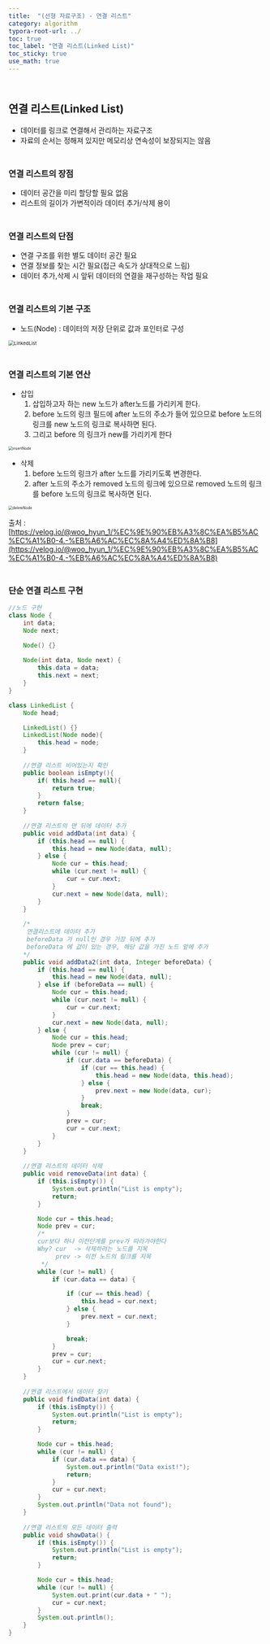 ```yaml
---
title:  "(선형 자료구조) - 연결 리스트"
category: algorithm
typora-root-url: ../
toc: true
toc_label: "연결 리스트(Linked List)"
toc_sticky: true
use_math: true
---
```


## <br>연결 리스트(Linked List)

- 데이터를 링크로 연결해서 관리하는 자료구조
- 자료의 순서는 정해져 있지만 메모리상 연속성이 보장되지는 않음



### <br>연결 리스트의 장점

- 데이터 공간을 미리 할당할 필요 없음
- 리스트의 길이가 가변적이라 데이터 추가/삭제 용이

### <br>연결 리스트의 단점

- 연결 구조를 위한 별도 데이터 공간 필요
- 연결 정보를 찾는 시간 필요(접근 속도가 상대적으로 느림)
- 데이터 추가,삭제 시 앞뒤 데이터의 연결을 재구성하는 작업 필요



### <br>연결 리스트의 기본 구조

- 노드(Node) : 데이터의 저장 단위로 값과 포인터로 구성

<img src="/images/2023-11-14-algorithm-LinkedList/LinkedList.png" alt="LinkedList" style="zoom:67%;" />



### <br>연결 리스트의 기본 연산

- 삽입
  1. 삽입하고자 하는 new 노드가 after노드를 가리키게 한다.
  2. before 노드의 링크 필드에 after 노드의 주소가 들어 있으므로 before 노드의 링크를 new 노드의 링크로 복사하면 된다.
  3. 그리고 before 의 링크가 new를 가리키게 한다



<img src="/images/2023-11-14-algorithm-LinkedList/insertNode.png" alt="insertNode" style="zoom: 50%;" />



<br>

- 삭제
  1. before 노드의 링크가 after 노드를 가리키도록 변경한다.
  2. after 노드의 주소가 removed 노드의 링크에 있으므로 removed 노드의 링크를 before 노드의 링크로 복사하면 된다.



<img src="/images/2023-11-14-algorithm-LinkedList/deleteNode.png" alt="deleteNode" style="zoom:50%;" />



출처 : [https://velog.io/@woo_hyun_1/%EC%9E%90%EB%A3%8C%EA%B5%AC%EC%A1%B0-4.-%EB%A6%AC%EC%8A%A4%ED%8A%B8](https://velog.io/@woo_hyun_1/%EC%9E%90%EB%A3%8C%EA%B5%AC%EC%A1%B0-4.-%EB%A6%AC%EC%8A%A4%ED%8A%B8)



### <br>단순 연결 리스트 구현

```java
//노드 구현
class Node {
    int data;
    Node next;

    Node() {}
    
    Node(int data, Node next) {
        this.data = data;
        this.next = next;
    }
}

class LinkedList {
    Node head;

    LinkedList() {}
    LinkedList(Node node){
        this.head = node;
    }
    
    //연결 리스트 비어있는지 확인
    public boolean isEmpty(){
        if( this.head == null){
            return true;
        }
        return false;
    }
    
    //연결 리스트의 맨 뒤에 데이터 추가
    public void addData(int data) {
        if (this.head == null) {
            this.head = new Node(data, null);
        } else {
            Node cur = this.head;
            while (cur.next != null) {
                cur = cur.next;
            }
            cur.next = new Node(data, null);
        }
    }
    
    /*
     연결리스트에 데이터 추가
     beforeData 가 null인 경우 가장 뒤에 추가
     beforeData 에 값이 있는 경우, 해당 값을 가진 노드 앞에 추가
    */
    public void addData2(int data, Integer beforeData) {
        if (this.head == null) {
            this.head = new Node(data, null);
        } else if (beforeData == null) {
            Node cur = this.head;
            while (cur.next != null) {
                cur = cur.next;
            }
            cur.next = new Node(data, null);
        } else {
            Node cur = this.head;
            Node prev = cur;
            while (cur != null) {
                if (cur.data == beforeData) {
                    if (cur == this.head) {
                        this.head = new Node(data, this.head);
                    } else {
                        prev.next = new Node(data, cur);
                    }
                    break;
                }
                prev = cur;
                cur = cur.next;
            }
        }
    }
    
    //연결 리스트의 데이터 삭제
    public void removeData(int data) {
        if (this.isEmpty()) {
            System.out.println("List is empty");
            return;
        }

        Node cur = this.head;
        Node prev = cur;
        /*
        cur보다 하나 이전단계를 prev가 따라가야한다
        Why? cur  -> 삭제하려는 노드를 지목
             prev -> 이전 노드의 링크를 지목
         */
        while (cur != null) {
            if (cur.data == data) {

                if (cur == this.head) {
                    this.head = cur.next;
                } else {
                    prev.next = cur.next;
                }

                break;
            }
            prev = cur;
            cur = cur.next;
        }
    }
    
    //연결 리스트에서 데이터 찾기
    public void findData(int data) {
        if (this.isEmpty()) {
            System.out.println("List is empty");
            return;
        }

        Node cur = this.head;
        while (cur != null) {
            if (cur.data == data) {
                System.out.println("Data exist!");
                return;
            }
            cur = cur.next;
        }
        System.out.println("Data not found");
    }
    
    //연결 리스트의 모든 데이터 출력
    public void showData() {
        if (this.isEmpty()) {
            System.out.println("List is empty");
            return;
        }

        Node cur = this.head;
        while (cur != null) {
            System.out.print(cur.data + " ");
            cur = cur.next;
        }
        System.out.println();
    }
}
```




